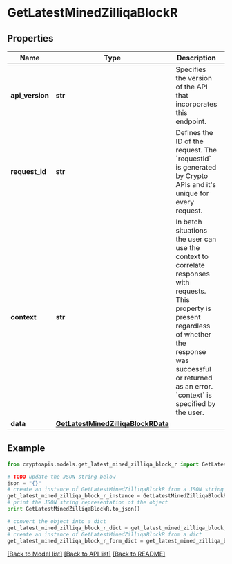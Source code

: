 # GetLatestMinedZilliqaBlockR


## Properties
Name | Type | Description | Notes
------------ | ------------- | ------------- | -------------
**api_version** | **str** | Specifies the version of the API that incorporates this endpoint. | 
**request_id** | **str** | Defines the ID of the request. The &#x60;requestId&#x60; is generated by Crypto APIs and it&#39;s unique for every request. | 
**context** | **str** | In batch situations the user can use the context to correlate responses with requests. This property is present regardless of whether the response was successful or returned as an error. &#x60;context&#x60; is specified by the user. | [optional] 
**data** | [**GetLatestMinedZilliqaBlockRData**](GetLatestMinedZilliqaBlockRData.md) |  | 

## Example

```python
from cryptoapis.models.get_latest_mined_zilliqa_block_r import GetLatestMinedZilliqaBlockR

# TODO update the JSON string below
json = "{}"
# create an instance of GetLatestMinedZilliqaBlockR from a JSON string
get_latest_mined_zilliqa_block_r_instance = GetLatestMinedZilliqaBlockR.from_json(json)
# print the JSON string representation of the object
print GetLatestMinedZilliqaBlockR.to_json()

# convert the object into a dict
get_latest_mined_zilliqa_block_r_dict = get_latest_mined_zilliqa_block_r_instance.to_dict()
# create an instance of GetLatestMinedZilliqaBlockR from a dict
get_latest_mined_zilliqa_block_r_form_dict = get_latest_mined_zilliqa_block_r.from_dict(get_latest_mined_zilliqa_block_r_dict)
```
[[Back to Model list]](../README.md#documentation-for-models) [[Back to API list]](../README.md#documentation-for-api-endpoints) [[Back to README]](../README.md)


